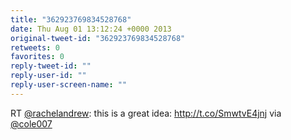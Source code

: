 ```yaml
---
title: "362923769834528768"
date: Thu Aug 01 13:12:24 +0000 2013
original-tweet-id: "362923769834528768"
retweets: 0
favorites: 0
reply-tweet-id: ""
reply-user-id: ""
reply-user-screen-name: ""
---
```

RT <a href="https://twitter.com/rachelandrew">@rachelandrew</a>: this is a great idea: http://t.co/SmwtvE4jnj via <a href="https://twitter.com/cole007">@cole007</a>
